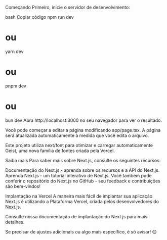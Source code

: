 Começando
Primeiro, inicie o servidor de desenvolvimento:

bash
Copiar código
npm run dev
# ou
yarn dev
# ou
pnpm dev
# ou
bun dev
Abra http://localhost:3000 no seu navegador para ver o resultado.

Você pode começar a editar a página modificando app/page.tsx. A página será atualizada automaticamente à medida que você edita o arquivo.

Este projeto utiliza next/font para otimizar e carregar automaticamente Geist, uma nova família de fontes criada pela Vercel.

Saiba mais
Para saber mais sobre Next.js, consulte os seguintes recursos:

Documentação do Next.js - aprenda sobre os recursos e a API do Next.js.
Aprenda Next.js - um tutorial interativo de Next.js.
Você também pode conferir o repositório do Next.js no GitHub - seu feedback e contribuições são bem-vindos!

Implantação na Vercel
A maneira mais fácil de implantar sua aplicação Next.js é utilizando a Plataforma Vercel, criada pelos desenvolvedores do Next.js.

Consulte nossa documentação de implantação do Next.js para mais detalhes.

Se precisar de ajustes adicionais ou algo mais específico, é só avisar! 😊